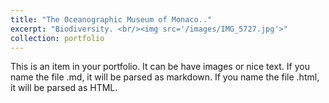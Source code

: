 ```yaml
---
title: "The Oceanographic Museum of Monaco.."
excerpt: "Biodiversity. <br/><img src='/images/IMG_5727.jpg'>"
collection: portfolio
---
```


This is an item in your portfolio. It can be have images or nice text. If you name the file .md, it will be parsed as markdown. If you name the file .html, it will be parsed as HTML.

